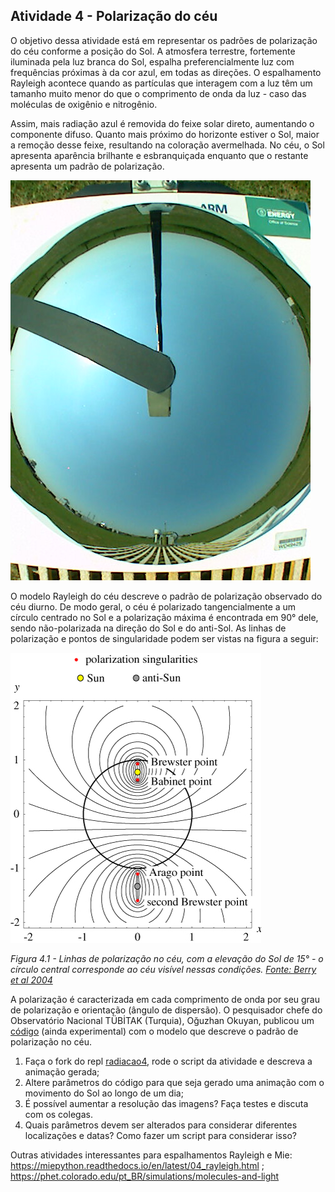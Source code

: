## Atividade 4 - Polarização do céu

O objetivo dessa atividade está em representar os padrões de polarização do céu conforme a posição do Sol. A atmosfera terrestre, fortemente iluminada pela luz branca do Sol, espalha preferencialmente luz com frequências próximas à da cor azul, em todas as direções. O espalhamento Rayleigh acontece quando as partículas que interagem com a luz têm um tamanho muito menor do que o comprimento de onda da luz - caso das moléculas de oxigênio e nitrogênio.

Assim, mais radiação azul é removida do feixe solar direto, aumentando o componente difuso. Quanto mais próximo do horizonte estiver o Sol, maior a remoção desse feixe, resultando na coloração avermelhada. No céu, o Sol apresenta aparência brilhante e esbranquiçada enquanto que o restante apresenta um padrão de polarização.

![](tsi_clearsky.jpg)

O modelo Rayleigh do céu descreve o padrão de polarização observado do céu diurno. De modo geral, o céu é polarizado tangencialmente a um círculo centrado no Sol e a polarização máxima é encontrada em 90° dele, sendo não-polarizada na direção do Sol e do anti-Sol. As linhas de polarização e pontos de singularidade podem ser vistas na figura a seguir:

![](sky_polarization.jpg)

*Figura 4.1 - Linhas de polarização no céu, com a elevação do Sol de 15° - o círculo central corresponde ao céu visível nessas condições. [Fonte: Berry et al 2004](https://doi.org/10.1088/1367-2630/6/1/162)*

A polarização é caracterizada em cada comprimento de onda por seu grau de polarização e orientação (ângulo de dispersão). O pesquisador chefe do Observatório Nacional TÜBİTAK (Turquia), Oğuzhan Okuyan, publicou um [código](https://github.com/ookuyan/py_sky) (ainda experimental) com o modelo que descreve o padrão de polarização no céu.

1. Faça o fork do repl [radiacao4](https://replit.com/@viniroger/radiacao4), rode o script da atividade e descreva a animação gerada;
2. Altere parâmetros do código para que seja gerado uma animação com o movimento do Sol ao longo de um dia;
3. É possível aumentar a resolução das imagens? Faça testes e discuta com os colegas.
4. Quais parâmetros devem ser alterados para considerar diferentes localizações e datas? Como fazer um script para considerar isso?

Outras atividades interessantes para espalhamentos Rayleigh e Mie: https://miepython.readthedocs.io/en/latest/04_rayleigh.html ; https://phet.colorado.edu/pt_BR/simulations/molecules-and-light